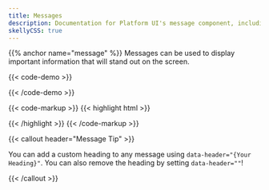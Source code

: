 ```yaml
---
title: Messages
description: Documentation for Platform UI's message component, including informational, warning, error, and success states.
skellyCSS: true
---
```

{{% anchor name="message" %}}
Messages can be used to display important information that will stand out on the screen.

{{< code-demo >}}
<!-- DEMO CODE HERE -->
<div class="message message--info">
  <p class="skeleton" data-lines="1" data-color="var(--med-blue)" data-opacity="0.2"  role="presentation"></p>
</div>
<div class="message message--warning">
  <p class="skeleton" data-lines="1" data-color="var(--med-blue)" data-opacity="0.2"  role="presentation"></p>
</div>
<div class="message message--success">
  <p class="skeleton" data-lines="1" data-color="var(--med-blue)" data-opacity="0.2"  role="presentation"></p>
</div>
<div class="message message--error">
  <p class="skeleton" data-lines="1" data-color="var(--med-blue)" data-opacity="0.2"  role="presentation"></p>
</div>
{{< /code-demo >}}

{{< code-markup >}}
{{< highlight html >}}
<div class="message message--info">
<!-- Content goes here -->
</div>
<div class="message message--warning">
<!-- Content goes here -->
</div>
<div class="message message--success">
<!-- Content goes here -->
</div>
<div class="message message--error">
<!-- Content goes here -->
</div>
{{< /highlight >}}
{{< /code-markup >}}

{{< callout header="Message Tip" >}}
  <p>You can add a custom heading to any message using <code>data-header="{Your Heading}"</code>. You can also remove the heading by setting <code>data-header=""</code>!</p>
{{< /callout >}}
